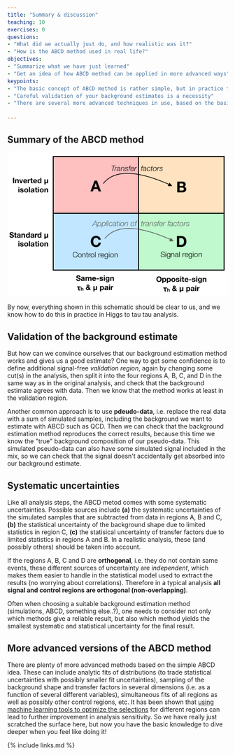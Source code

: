 ```yaml
---
title: "Summary & discussion"
teaching: 10
exercises: 0
questions:
- "What did we actually just do, and how realistic was it?"
- "How is the ABCD method used in real life?"
objectives:
- "Summarize what we have just learned"
- "Get an idea of how ABCD method can be applied in more advanced ways"
keypoints:
- "The basic concept of ABCD method is rather simple, but in practice things can get complicated"
- "Careful validation of your background estimates is a necessity"
- "There are several more advanced techniques in use, based on the basic concept of the ABCD method"

---
```


## Summary of the ABCD method

![](../assets/img/abcd_diagram.png)

By now, everything shown in this schematic should be clear to us, and we know how to do this in practice in Higgs to tau tau analysis.

## Validation of the background estimate

But how can we convince ourselves that our background estimation method works and gives us a good estimate? One way to get some confidence is to define additional signal-free *validation region*, again by changing some cut(s) in the analysis, then split it into the four regions A, B, C, and D in the same way as in the original analysis, and check that the background estimate agrees with data. Then we know that the method works at least in the validation region.

Another common approach is to use **pdeudo-data**, i.e. replace the real data with a sum of simulated samples, including the background we want to estimate with ABCD such as QCD. Then we can check that the background estimation method reproduces the correct results, because this time we know the "true" background composition of our pseudo-data. This simulated pseudo-data can also have some simulated signal included in the mix, so we can check that the signal doesn't accidentally get absorbed into our background estimate.

## Systematic uncertainties

Like all analysis steps, the ABCD metod comes with some systematic uncertainties. Possible sources include **(a)** the systematic uncertainties of the simulated samples that are subtracted from data in regions A, B and C, **(b)** the statistical uncertainty of the background shape due to limited statistics in region C, **(c)** the statisical uncertainty of transfer factors due to limited statistics in regions A and B. In a realistic analysis, these (and possibly others) should be taken into account.

If the regions A, B, C and D are **orthogonal**, i.e. they do not contain same events, these different sources of uncertainty are *independent*, which makes them easier to handle in the statistical model used to extract the results (no worrying about correlations). Therefore in a typical analysis **all signal and control regions are orthogonal (non-overlapping)**.

Often when choosing a suitable background estimation method (simulations, ABCD, something else..?), one needs to consider not only which methods give a reliable result, but also which method yields the smallest systematic and statistical uncertainty for the final result. 

## More advanced versions of the ABCD method

There are plenty of more advanced methods based on the simple ABCD idea. These can include analytic fits of distributions (to trade statistical uncertainties with possibly smaller fit uncertainties), sampling of the background shape and transfer factors in several dimensions (i.e. as a function of several different variables), simultaneous fits of all regions as well as possibly other control regions, etc. It has been shown that [using machine learning tools to optimize the selections](https://arxiv.org/abs/2007.14400) for different regions can lead to further improvement in analysis sensitivity. So we have really just scratched the surface here, but now you have the basic knowledge to dive deeper when you feel like doing it! 

{% include links.md %}
